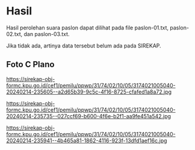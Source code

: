 # Hasil

Hasil perolehan suara paslon dapat dilihat pada file paslon-01.txt, paslon-02.txt, dan paslon-03.txt.

Jika tidak ada, artinya data tersebut belum ada pada SIREKAP.

## Foto C Plano

https://sirekap-obj-formc.kpu.go.id/cef1/pemilu/ppwp/31/74/02/10/05/3174021005040-20240214-235605--a2d65b39-9c5c-4f16-8725-cfafed1a8a72.jpg

https://sirekap-obj-formc.kpu.go.id/cef1/pemilu/ppwp/31/74/02/10/05/3174021005040-20240214-235735--027ccf69-b600-4f6e-b2f1-aa9fe451a542.jpg

https://sirekap-obj-formc.kpu.go.id/cef1/pemilu/ppwp/31/74/02/10/05/3174021005040-20240214-235941--4b465a81-1862-4116-923f-13dfd1aef16c.jpg
